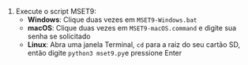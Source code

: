 1. Execute o script MSET9:
   - **Windows**: Clique duas vezes em `MSET9-Windows.bat`
   - **macOS**: Clique duas vezes em `MSET9-macOS.command` e digite sua senha se solicitado
   - **Linux**: Abra uma janela Terminal, `cd` para a raiz do seu cartão SD, então digite `python3 mset9.py`e pressione Enter
